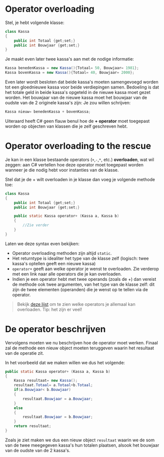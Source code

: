 # Operator overloading

Stel, je hebt volgende klasse:

```java
class Kassa
{
    public int Totaal {get;set;}
    public int Bouwjaar {get;set;}
}
```

Je maakt even later twee kassa's aan met de nodige informatie:

```java
Kassa benedenKassa = new Kassa(){Totaal= 50, Bouwjaar= 1981};
Kassa bovenKassa = new Kassa(){Totaal= 40, Bouwjaar= 2000};
```

Even later wordt besloten dat beide kassa's moeten samengevoegd worden tot een gloednieuwe kassa voor beide verdiepingen samen. Bedoeling is dat het totale geld in beide kassa's opgeteld in de nieuwe kassa moet gezet worden. Het bouwjaar van de nieuwe kassa moet het bouwjaar van de oudste van de 2 originele kassa's zijn:
Je zou willen schrijven:

```java
Kassa nieuw= benedenKassa + bovenKassa;
```

Uiteraard heeft C# geen flauw benul hoe de **+ operator** moet toegepast worden op objecten van klassen die je zelf geschreven hebt.

# Operator overloading to the rescue

Je kan in een klasse bestaande operators (``+``,``-``,``*``, etc.) **overloaden**, wat wil zeggen: aan C# vertellen hoe deze operator moet toegepast worden wanneer je die nodig hebt voor instanties van de klasse.

Stel dat je de + wilt overloaden in je klasse dan voeg je volgende methode toe:

```java
class Kassa
{
    public int Totaal {get;set;}
    public int Bouwjaar {get;set;}

    public static Kassa operator+ (Kassa a, Kassa b)
    {
        //Zie verder
    }
}
```

Laten we deze syntax even bekijken:

* Operator overloading methoden zijn altijd ``static``.
* Het returntype is idealiter het type van de klasse zelf (logisch: twee kassa's optellen geeft een nieuwe kassa)
* ``operator+`` geeft aan welke operator je wenst te overloaden. Zie verderop met een link naar alle operators die je kan overloaden.
* Indien je een operator hebt met twee operands (zoals de +) dan vereist de methode ook twee argumenten, van het type van de klasse zelf: dit zijn de twee elementen (operanden) die je wenst op te tellen via de operator.

> Bekijk [deze lijst](https://docs.microsoft.com/en-us/dotnet/csharp/programming-guide/statements-expressions-operators/overloadable-operators) om te zien welke operators je allemaal kan overloaden. Tip: het zijn er veel!

# De operator beschrijven

Vervolgens moeten we nu beschrijven hoe de operator moet werken. Finaal zal de methode een nieuw object moeten teruggeven waarin het resultaat van de operatie zit.

In het voorbeeld dat we maken willen we dus het volgende:

```java
public static Kassa operator+ (Kassa a, Kassa b)
{
    Kassa resultaat= new Kassa();
    resultaat.Totaal= a.Totaal+b.Totaal;
    if(a.Bouwjaar< b.Bouwjaar)
    {
        resultaat.Bouwjaar = a.Bouwjaar;
    }
    else
    {
        resultaat.Bouwjaar = b.Bouwjaar;
    }
    return resultaat;
}
```

Zoals je ziet maken we dus een nieuw object ``resultaat`` waarin we de som van de twee meegegeven kassa's hun totalen plaatsen, alsook het bouwjaar van de oudste van de 2 kassa's.